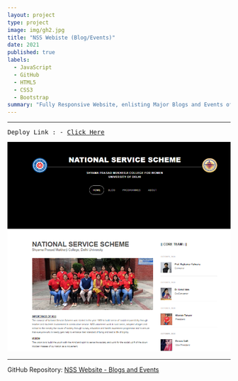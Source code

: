 ```yaml
---
layout: project
type: project
image: img/gh2.jpg
title: "NSS Webiste (Blog/Events)"
date: 2021
published: true
labels:
  - JavaScript
  - GitHub
  - HTML5
  - CSS3
  - Bootstrap
summary: "Fully Responsive Website, enlisting Major Blogs and Events of The NSS Club of Shyama Prasad Mukherji College, Delhi University."
---
```

<hr>
<pre>
Deploy Link : - <a href = "https://daxoron.github.io/NSSWebsite">Click Here</a>
</pre>
<img class="img-fluid" src="../img/ss2.png">
<hr>

GitHub Repository: <a href="https://github.com/daxoron/NSSWebsite"><i class="large github icon "></i>NSS Website - Blogs and Events</a>
